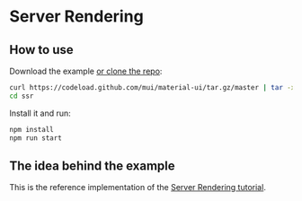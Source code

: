 # Server Rendering

## How to use

Download the example [or clone the repo](https://github.com/mui-org/material-ui):

```bash
curl https://codeload.github.com/mui/material-ui/tar.gz/master | tar -xz --strip=2  material-ui-master/examples/ssr
cd ssr
```

Install it and run:

```bash
npm install
npm run start
```

## The idea behind the example

This is the reference implementation of the [Server Rendering tutorial](https://material-ui.com/guides/server-rendering/).

